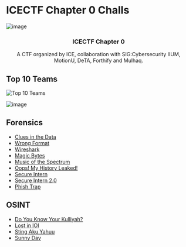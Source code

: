 # ICECTF Chapter 0 Challs

![image](https://github.com/user-attachments/assets/95b034c0-3113-4d31-882c-be9bac79b369)


<h3 align="center">ICECTF Chapter 0</h3>

<p align="center">
  A CTF organized by ICE, collaboration with SIG:Cybersecurity IIUM, MotionU, DeTA, Forthify and Mulhaq.
</p>

## Top 10 Teams
![Top 10 Teams](https://github.com/user-attachments/assets/627ac06b-7f96-4373-8a46-4d44b343ed86)

![image](https://github.com/user-attachments/assets/dd0a3cd9-f7db-4ecc-8108-473779539ae3)

## Forensics

- [Clues in the Data](/Forensics/Clues\%20in\%20the\%20Data)
- [Wrong Format](/Forensics/Wrong\%20Format)
- [Wireshark](/Forensics/Wireshark)
- [Magic Bytes](/Forensics/Magic\%20Bytes)
- [Music of the Spectrum](/Forensics/Music\%20of\%20the\%20Spectrum)
- [Oops! My History Leaked!](/Forensics/Oops!\%20My\%20History\%20Leaked!)
- [Secure Intern](/Forensics/Secure\%20Intern)
- [Secure Intern 2.0](/Forensics/Secure\%20Intern\%202.0)
- [Phish Trap](/Forensics/Phish\%20Trap)

## OSINT

- [Do You Know Your Kulliyah?](/OSINT/Do\%20You\%20Know\%20Your\%20Kulliyah\%3F)
- [Lost in IOI](/OSINT/Lost\%20in\%20IOI)
- [Sting Aku Yahuu](/OSINT/Sting\%20Aku\%20Yahuu)
- [Sunny Day](/OSINT/Sunny\%20Day)
